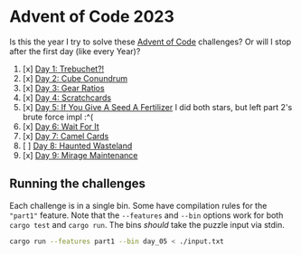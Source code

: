 # Advent of Code 2023

Is this the year I try to solve these [Advent of Code] challenges? Or will I
stop after the first day (like every Year)?

1. [x] [Day 1: Trebuchet?!](https://adventofcode.com/2023/day/1)
2. [x] [Day 2: Cube Conundrum](https://adventofcode.com/2023/day/2)
3. [x] [Day 3: Gear Ratios](https://adventofcode.com/2023/day/3)
4. [x] [Day 4: Scratchcards](https://adventofcode.com/2023/day/4)
5. [x] [Day 5: If You Give A Seed A Fertilizer](https://adventofcode.com/2023/day/5)
   I did both stars, but left part 2's brute force impl :^(
6. [x] [Day 6: Wait For It](https://adventofcode.com/2023/day/6)
7. [x] [Day 7: Camel Cards](https://adventofcode.com/2023/day/7)
8. [ ] [Day 8: Haunted Wasteland](https://adventofcode.com/2023/day/8)
9. [x] [Day 9: Mirage Maintenance](https://adventofcode.com/2023/day/9)

## Running the challenges

Each challenge is in a single bin. Some have compilation rules for the
`"part1"` feature. Note that the `--features` and `--bin` options work for both
`cargo test` and `cargo run`. The bins *should* take the puzzle input via
stdin.

```bash
cargo run --features part1 --bin day_05 < ./input.txt
```

[Advent of Code]: <https://adventofcode.com/2023>
